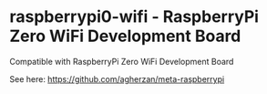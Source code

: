 # raspberrypi0-wifi - RaspberryPi Zero WiFi Development Board

Compatible with RaspberryPi Zero WiFi Development Board

See here: https://github.com/agherzan/meta-raspberrypi
